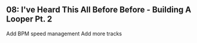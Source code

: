 ## 08: I've Heard This All Before Before - Building A Looper Pt. 2


Add BPM speed management
Add more tracks
